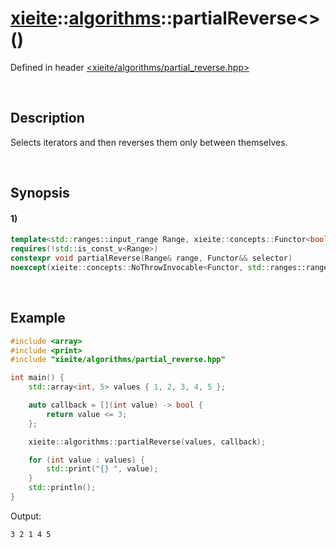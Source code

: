 # [xieite](../../xieite.md)\:\:[algorithms](../../algorithms.md)\:\:partialReverse\<\>\(\)
Defined in header [<xieite/algorithms/partial_reverse.hpp>](../../../include/xieite/algorithms/partial_reverse.hpp)

&nbsp;

## Description
Selects iterators and then reverses them only between themselves.

&nbsp;

## Synopsis
#### 1)
```cpp
template<std::ranges::input_range Range, xieite::concepts::Functor<bool(std::ranges::range_reference_t<Range>)> Functor>
requires(!std::is_const_v<Range>)
constexpr void partialReverse(Range& range, Functor&& selector)
noexcept(xieite::concepts::NoThrowInvocable<Functor, std::ranges::range_reference_t<Range>>);
```

&nbsp;

## Example
```cpp
#include <array>
#include <print>
#include "xieite/algorithms/partial_reverse.hpp"

int main() {
    std::array<int, 5> values { 1, 2, 3, 4, 5 };

    auto callback = [](int value) -> bool {
        return value <= 3;
    };

    xieite::algorithms::partialReverse(values, callback);

    for (int value : values) {
        std::print("{} ", value);
    }
    std::println();
}
```
Output:
```
3 2 1 4 5
```
